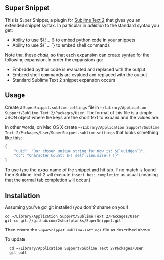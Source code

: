 Super Snippet
-------------

This is Super Snippet, a plugin for [Sublime Text 2][subl] that gives
you an extended snippet syntax.  In particular in *addition* to the 
standard syntax you get:

   * Ability to use ${! ... !} to embed python code in your snippets
   * Ability to use ${\` ... \`} to embed shell commands

Note that these *chain*, so that each expansion can create syntax for the
following expansion.  In order the expansions go:

   * Embedded python code is evaluated and replaced with the output
   * Embeed shell commands are evalued and replaced with the output
   * Standard Sublime Text 2 snippet expansion occurs

Usage
-----

Create a `SuperSnippet.sublime-settings` file in
`~/Library/Application Support/Sublime Text 2/Packages/User`.  The format
of this file is a simple JSON object where the keys are the short text
to expand and the values are.

In other words, on Mac OS X create `~/Library/Application Support/Sublime Text 2/Packages/User/SuperSnippet.sublime-settings` that looks something like this:

```javascript
{
	"uuid": "Our chosen unique string for now is: ${`uuidgen`}",
	"cc": "Character Count: ${! self.view.size() !}"
}
```

To use type the *exact* name of the snippet and hit tab.  If no match is found then Sublime Text 2 will
execute `insert_best_completion` as usual (meaning that the normal tab completion will occur.)

Installation
------------

Assuming you've got git installed (you don't?  shame on you!)

	cd ~/Library/Application Support/Sublime Text 2/Packages/User
	git co git://github.com/2shortplanks/SuperSnippet.git

Then create the `SuperSnippet.sublime-settings` file as described above.

To update

	  cd ~/Library/Application Support/Sublime Text 2/Packages/User
	  git pull

[subl]: http://www.sublimetext.com/2